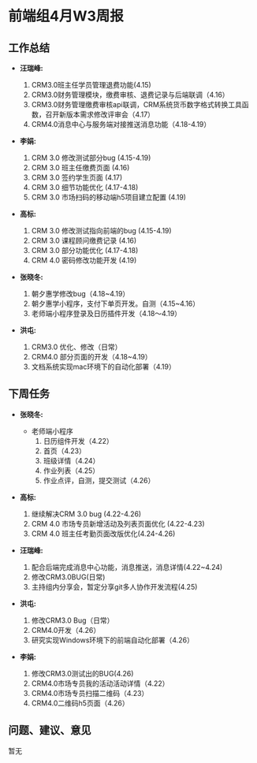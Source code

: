 # 前端组4月W3周报
## 工作总结

- **汪瑞峰:**
    1. CRM3.0班主任学员管理退费功能(4.15)
    2. CRM3.0财务管理模块，缴费审核、退费记录与后端联调（4.16）
    3. CRM3.0财务管理缴费审核api联调，CRM系统货币数字格式转换工具函数，召开新版本需求修改评审会（4.17）
    4. CRM4.0消息中心与服务端对接推送消息功能（4.18-4.19）

- **李娟:**
    1. CRM 3.0 修改测试部分bug (4.15-4.19)
    2. CRM 3.0 班主任缴费页面 (4.16)
    3. CRM 3.0 签约学生页面 (4.17)
    4. CRM 3.0 细节功能优化 (4.17-4.18)
    5. CRM 3.0 市场扫码的移动端h5项目建立配置 (4.19)

- **高标:**
    1. CRM 3.0 修改测试指向前端的bug (4.15-4.19)
    2. CRM 3.0 课程顾问缴费记录 (4.16)
    3. CRM 3.0 部分功能优化 (4.17-4.18)
    4. CRM 4.0 密码修改功能开发 (4.19) 

- **张晓冬:**
    1. 朝夕惠学修改bug（4.18~4.19）
    2. 朝夕惠学小程序，支付下单页开发。自测（4.15~4.16）
    3. 老师端小程序登录及日历插件开发（4.18～4.19）


- **洪屯:**
    1. CRM3.0 优化、修改（日常）
    2. CRM4.0 部分页面的开发（4.18~4.19）
    3. 文档系统实现mac环境下的自动化部署（4.19）

## 下周任务

- **张晓冬:**
  - 老师端小程序 
    1. 日历组件开发（4.22）
    2. 首页（4.23）
    3. 班级详情（4.24）
    4. 作业列表（4.25）
    5. 作业点评，自测，提交测试（4.26）

- **高标:**
  1. 继续解决CRM 3.0 bug (4.22-4.26)
  2. CRM 4.0 市场专员新增活动及列表页面优化 (4.22-4.23)
  3. CRM 4.0 班主任考勤页面改版优化(4.24-4.26)

- **汪瑞峰:**
  1. 配合后端完成消息中心功能，消息推送，消息详情(4.22~4.24)
  2. 修改CRM3.0BUG(日常)
  3. 主持组内分享会，暂定分享git多人协作开发流程(4.25)

- **洪屯:**
  1. 修改CRM3.0 Bug（日常）
  2. CRM4.0开发（4.26）
  3. 研究实现Windows环境下的前端自动化部署（4.26）

- **李娟:**
  1. 修改CRM3.0测试出的BUG(4.26)
  2. CRM4.0市场专员我的活动活动详情（4.22）
  3. CRM4.0市场专员扫描二维码（4.23）
  4. CRM4.0二维码h5页面（4.26）

## 问题、建议、意见
  暂无 